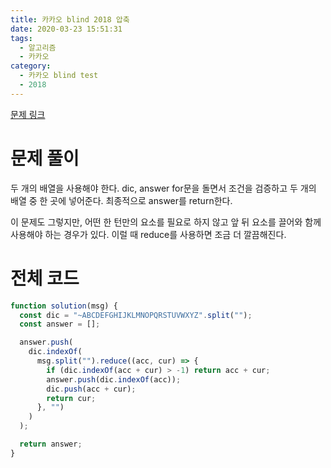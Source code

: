```yaml
---
title: 카카오 blind 2018 압축
date: 2020-03-23 15:51:31
tags:
  - 알고리즘
  - 카카오
category:
  - 카카오 blind test
  - 2018
---
```


[문제 링크](https://programmers.co.kr/learn/courses/30/lessons/17684)

# 문제 풀이

두 개의 배열을 사용해야 한다. dic, answer
for문을 돌면서 조건을 검증하고 두 개의 배열 중 한 곳에 넣어준다.
최종적으로 answer를 return한다.

이 문제도 그렇지만,
어떤 한 턴만의 요소를 필요로 하지 않고
앞 뒤 요소를 끌어와 함께 사용해야 하는 경우가 있다.
이럴 때 reduce를 사용하면 조금 더 깔끔해진다.

# 전체 코드

```javascript
function solution(msg) {
  const dic = "~ABCDEFGHIJKLMNOPQRSTUVWXYZ".split("");
  const answer = [];

  answer.push(
    dic.indexOf(
      msg.split("").reduce((acc, cur) => {
        if (dic.indexOf(acc + cur) > -1) return acc + cur;
        answer.push(dic.indexOf(acc));
        dic.push(acc + cur);
        return cur;
      }, "")
    )
  );

  return answer;
}
```
